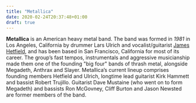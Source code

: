 ```yaml
---
title: "Metallica"
date: 2020-02-24T20:37:48+01:00
draft: true
---
```


**Metallica** is an American heavy metal band. The band was formed in *1981* in Los Angeles, California by drummer Lars Ulrich and vocalist/guitarist [James Hetfield](https://en.wikipedia.org/wiki/James_Hetfield), and has been based in San Francisco, California for most of its career.
The group’s fast tempos, instrumentals and aggressive musicianship made them one of the founding "big four" bands of thrash metal, alongside Megadeth, Anthrax and Slayer.
Metallica’s current lineup comprises founding members Hetfield and Ulrich, longtime lead guitarist Kirk Hammett and bassist Robert Trujillo. Guitarist Dave Mustaine (who went on to form Megadeth) and bassists Ron McGovney, Cliff Burton and Jason Newsted are former members of the band.